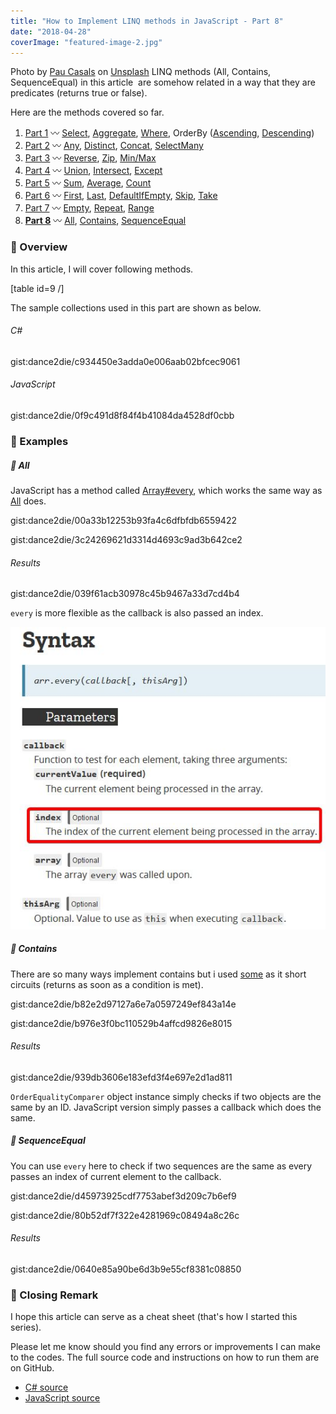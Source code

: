 ```yaml
---
title: "How to Implement LINQ methods in JavaScript - Part 8"
date: "2018-04-28"
coverImage: "featured-image-2.jpg"
---
```


Photo by [Pau Casals](https://unsplash.com/photos/kU-WKSyTcp4?utm_source=unsplash&utm_medium=referral&utm_content=creditCopyText) on [Unsplash](https://unsplash.com/?utm_source=unsplash&utm_medium=referral&utm_content=creditCopyText) LINQ methods (All, Contains, SequenceEqual) in this article  are somehow related in a way that they are predicates (returns true or false).

Here are the methods covered so far.

1. [Part 1](https://www.slightedgecoder.com/2018/02/24/approximate-equivalent-linq-methods-javascript/) 〰️ [Select](https://www.slightedgecoder.com/2018/02/24/approximate-equivalent-linq-methods-javascript/#select), [Aggregate](https://www.slightedgemate-equivalent-linq-methods-javascript/#aggregate), [Where](https://www.slightedgecoder.com/2018/02/24/approximate-equivalent-linq-methods-javascript/#where), OrderBy ([Ascending](https://www.slightedgecoder.com/2018/02/24/approximate-equivalent-linq-methods-javascript/#orderByAscending), [Descending](https://www.slightedgecoder.com/2018/02/24/approximate-equivalent-linq-methods-javascript/#orderByDescending))
2. [Part 2](https://www.slightedgecoder.com/2018/03/03/approximate-equivalent-linq-methods-javascript-part-2/) 〰️ [Any](https://www.slightedgecoder.com/2018/03/03/approximate-equivalent-linq-methods-javascript-part-2/#any), [Distinct](https://www.slightedgecoder.com/2018/03/03/approximate-equivalent-linq-methods-javascript-part-2/#distinct), [Concat](https://www.slightedgecoder.com/2018/03/03/approximate-equivalent-linq-methods-javascript-part-2/#concat), [SelectMany](https://www.slightedgecoder.com/2018/03/03/approximate-equivalent-linq-methods-javascript-part-2/#selectmany)
3. [Part 3](https://www.slightedgecoder.com/2018/03/10/an-approximate-equivalent-of-linq-methods-in-javascript-part-3/) 〰️ [Reverse](https://www.slightedgecoder.com/2018/03/10/an-approximate-equivalent-of-linq-methods-in-javascript-part-3/#reverse), [Zip](https://www.slightedgecoder.com/2018/03/10/an-approximate-equivalent-of-linq-methods-in-javascript-part-3/#zip), [Min/Max](https://www.slightedgecoder.com/2018/03/10/an-approximate-equivalent-of-linq-methods-in-javascript-part-3/#minmax)
4. [Part 4](https://www.slightedgecoder.com/2018/03/21/an-approximate-equivalent-of-linq-methods-in-javascript-part-4/) 〰️ [Union](https://www.slightedgecoder.com/2018/03/21/an-approximate-equivalent-of-linq-methods-in-javascript-part-4/#union), [Intersect](https://www.slightedgecoder.com/2018/03/21/an-approximate-equivalent-of-linq-methods-in-javascript-part-4/#intersect), [Except](https://www.slightedgecoder.com/2018/03/21/an-approximate-equivalent-of-linq-methods-in-javascript-part-4/#except)
5. [Part 5](https://www.slightedgecoder.com/2018/03/31/an-approximate-equivalent-of-linq-methods-in-javascript-part-5/) 〰️ [Sum](https://www.slightedgecoder.com/2018/03/31/an-approximate-equivalent-of-linq-methods-in-javascript-part-5/#sum), [Average](https://www.slightedgecoder.com/2018/03/31/an-approximate-equivalent-of-linq-methods-in-javascript-part-5/#average), [Count](https://www.slightedgecoder.com/2018/03/31/an-approximate-equivalent-of-linq-methods-in-javascript-part-5/#count)
6. [Part 6](https://www.slightedgecoder.com/2018/04/14/an-approximate-equivalent-of-linq-methods-in-javascript-part-6/) 〰️ [First](https://www.slightedgecoder.com/2018/04/14/an-approximate-equivalent-of-linq-methods-in-javascript-part-6/#first), [Last](https://www.slightedgecoder.com/2018/04/14/an-approximate-equivalent-of-linq-methods-in-javascript-part-6/#last), [DefaultIfEmpty](https://www.slightedgecoder.com/2018/04/14/an-approximate-equivalent-of-linq-methods-in-javascript-part-6/#defaultIfEmpty), [Skip](https://www.slightedgecoder.com/2018/04/14/an-approximate-equivalent-of-linq-methods-in-javascript-part-6/#skip), [Take](https://www.slightedgecoder.com/2018/04/14/an-approximate-equivalent-of-linq-methods-in-javascript-part-6/#take)
7. [Part 7](https://www.slightedgecoder.com/2018/04/21/an-approximate-equivalent-of-linq-methods-in-javascript-part-7/) 〰️ [Empty](https://www.slightedgecoder.com/2018/04/21/an-approximate-equivalent-of-linq-methods-in-javascript-part-7#empty), [Repeat](https://www.slightedgecoder.com/2018/04/21/an-approximate-equivalent-of-linq-methods-in-javascript-part-7#repeat), [Range](https://www.slightedgecoder.com/2018/04/21/an-approximate-equivalent-of-linq-methods-in-javascript-part-7#range)
8. **[Part 8](https://www.slightedgecoder.com/2018/04/28/how-to-implement-linq-methods-in-javascript-part-8/)** 〰️ [All](#all), [Contains](#contains), [SequenceEqual](#sequenceEqual)

### 🔴 Overview

In this article, I will cover following methods.

\[table id=9 /\]

The sample collections used in this part are shown as below.

###### C#

gist:dance2die/c934450e3adda0e006aab02bfcec9061

###### JavaScript

gist:dance2die/0f9c491d8f84f4b41084da4528df0cbb

### 🔴 Examples

##### 🔸 All

JavaScript has a method called [Array#every](https://developer.mozilla.org/en-US/docs/Web/JavaScript/Reference/Global_Objects/Array/every), which works the same way as [All](https://msdn.microsoft.com/en-us/library/bb548541(v=vs.110).aspx) does.

gist:dance2die/00a33b12253b93fa4c6dfbfdb6559422

gist:dance2die/3c24269621d3314d4693c9ad3b642ce2

###### Results

gist:dance2die/039f61acb30978c45b9467a33d7cd4b4

`every` is more flexible as the callback is also passed an index.

![array#every syntax](./images/arrayevery-syntax.jpg)

##### 🔸 Contains

There are so many ways implement contains but i used [some](https://developer.mozilla.org/en-US/docs/Web/JavaScript/Reference/Global_Objects/Array/some) as it short circuits (returns as soon as a condition is met).

gist:dance2die/b82e2d97127a6e7a0597249ef843a14e

gist:dance2die/b976e3f0bc110529b4affcd9826e8015

###### Results

gist:dance2die/939db3606e183efd3f4e697e2d1ad811

`OrderEqualityComparer` object instance simply checks if two objects are the same by an ID. JavaScript version simply passes a callback which does the same.

##### 🔸 SequenceEqual

You can use `every` here to check if two sequences are the same as every passes an index of current element to the callback.

gist:dance2die/d45973925cdf7753abef3d209c7b6ef9

gist:dance2die/80b52df7f322e4281969c08494a8c26c

###### Results

gist:dance2die/0640e85a90be6d3b9e55cf8381c08850

### 🔴 Closing Remark

I hope this article can serve as a cheat sheet (that's how I started this series).

Please let me know should you find any errors or improvements I can make to the codes. The full source code and instructions on how to run them are on GitHub.

- [C# source](https://github.com/dance2die/blog.LinqAndJavascript.CSharpDemo)
- [JavaScript source](https://github.com/dance2die/blog.LinqAndJavascript.JavascriptDemo)

